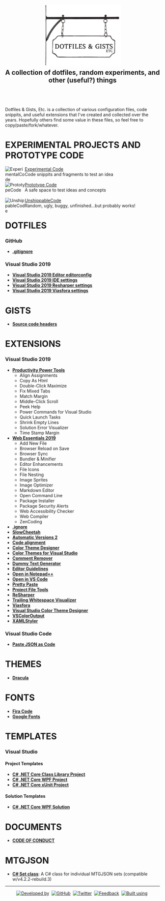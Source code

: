 <!-- GRU-Readme-For-Projects v3.1.0.191003 (https://github.com/APrettyCoolProgram/GRU-Readme) -------------------------
     GRU-README-For-Projects is customizable README.md template written in GitHub-flavored Markdown and HTML, intended
     for use with GitHub repositories that contain references to other repositories, rather than being a code
     repository itself. The source contains an abundance of comments walking you through how to use each component.
---------------------------------------------------------------------------------------------------------------------->

<h2 align="center">
  <img src="https://github.com/APrettyCoolProgram/DotfilesAndGistsEtc/blob/master/reporesources/image/dotfilesAndGistsEtcLogo-large.png" alt="Repository logo" width="250"><br>
  A collection of dotfiles, random experiments, and other (useful?) things<br>
  <br>
</h2>
<br>

Dotfiles & Gists, Etc. is a collection of various configuration files, code snippits, and useful extensions that I've created and collected over the years. Hopefully others find some value in these files, so feel free to copy/paste/fork/whatever.

# EXPERIMENTAL PROJECTS AND PROTOTYPE CODE

<div>
  <a href="https://github.com/APrettyCoolProgram/ExperimentalCode">
    <img src="https://github.com/APrettyCoolProgram/ExperimentalCode/blob/master/reporesources/image/experimentalCodeLogo-small.png" align="left" title="ExperimentalCode" width="64">
  </a>
  <a href="https://github.com/APrettyCoolProgram/ExperimentalCode">Experimental Code</a>
  <br>
  Code snippits and fragments to test an idea
</div>
<br>
<div>
  <a href="https://github.com/APrettyCoolProgram/PrototypeCode">
    <img src="https://github.com/APrettyCoolProgram/PrototypeCode/blob/master/reporesources/image/prototypeCodeLogo-small.png" align="left" title="PrototypeCode" width="64">
  </a>
  <a href="https://github.com/APrettyCoolProgram/PrototypeCode">Prototype Code</a>
  <br>
  A safe space to test ideas and concepts
</div>
<br>
<div>
  <a href="https://github.com/APrettyCoolProgram/UnshippableCode">
    <img src="https://github.com/APrettyCoolProgram/UnshippableCode/blob/master/reporesources/image/unshippableCodeLogo-small.png" align="left" title="UnshippableCode" width="64">
  </a>
  <a href="https://github.com/APrettyCoolProgram/UnshippableCode">UnshippableCode</a>
  <br>
  Random, ugly, buggy, unfinished...but probably works!
</div>

# DOTFILES
### GitHub
* [**.gitignore**](https://github.com/APrettyCoolProgram/dotfiles-gists-etc/blob/master/.gitignore)

### Visual Studio 2019
* [**Visual Studio 2019 Editor editorconfig**](https://github.com/APrettyCoolProgram/DotfilesAndGistsEtc/blob/master/dotfiles/visual-studio-2019.editorconfig)
* [**Visual Studio 2019 IDE settings**](https://github.com/APrettyCoolProgram/DotfilesAndGistsEtc/blob/master/dotfiles/visual-studio-2019.vssettings)
* [**Visual Studio 2019 Resharper settings**](https://github.com/APrettyCoolProgram/DotfilesAndGistsEtc/blob/master/dotfiles/resharper.DotSettings)
* [**Visual Studio 2019 Viasfora settings**](https://github.com/APrettyCoolProgram/DotfilesAndGistsEtc/blob/master/dotfiles/viasfora.xml)

# GISTS
* [**Source code headers**](https://gist.github.com/APrettyCoolProgram/7df746be2a69552e0772a78749678856)

# EXTENSIONS
### Visual Studio 2019
* [**Productivity Power Tools**](https://marketplace.visualstudio.com/items?itemName=VisualStudioPlatformTeam.ProductivityPowerPack2017)
  * Align Assignments
  * Copy As Html
  * Double-Click Maximize
  * Fix Mixed Tabs
  * Match Margin
  * Middle-Click Scroll
  * Peek Help
  * Power Commands for Visual Studio
  * Quick Launch Tasks
  * Shrink Empty Lines
  * Solution Error Visualizer
  * Time Stamp Margin
* [**Web Essentials 2019**](https://marketplace.visualstudio.com/items?itemName=MadsKristensen.WebEssentials2019&ssr=false)
  * Add New File
  * Browser Reload on Save
  * Browser Sync
  * Bundler & Minifier
  * Editor Enhancements
  * File Icons
  * File Nesting
  * Image Sprites
  * Image Optimizer
  * Markdown Editor
  * Open Command Line
  * Package Installer
  * Package Security Alerts
  * Web Accessibility Checker
  * Web Compiler
  * ZenCoding
* [**.ignore**](https://marketplace.visualstudio.com/items?itemName=MadsKristensen.ignore)
* [**SlowCheetah**](https://marketplace.visualstudio.com/items?itemName=vscps.SlowCheetah-XMLTransforms)
* [**Automatic Versions 2**](https://marketplace.visualstudio.com/items?itemName=PrecisionInfinity.AutomaticVersions)
* [**Code alignment**](https://marketplace.visualstudio.com/items?itemName=cpmcgrath.Codealignment)
* [**Color Theme Designer**](https://marketplace.visualstudio.com/items?itemName=ms-madsk.ColorThemeDesigner)
* [**Color Themes for Visual Studio**](https://marketplace.visualstudio.com/items?itemName=VisualStudioPlatformTeam.ColorThemesforVisualStudio)
* [**Comment Remover**](https://marketplace.visualstudio.com/items?itemName=MadsKristensen.CommentRemover)
* [**Dummy Text Generator**](https://marketplace.visualstudio.com/items?itemName=MadsKristensen.DummyTextGenerator)
* [**Editor Guidelines**](https://marketplace.visualstudio.com/items?itemName=PaulHarrington.EditorGuidelines)
* [**Open in Notepad++**](https://marketplace.visualstudio.com/items?itemName=CalvinAAllen.OpeninNotepad)
* [**Open in VS Code**](https://marketplace.visualstudio.com/items?itemName=MadsKristensen.OpeninVisualStudioCode)
* [**Pretty Paste**](https://marketplace.visualstudio.com/items?itemName=MadsKristensen.PrettyPaste)
* [**Project File Tools**](https://marketplace.visualstudio.com/items?itemName=ms-madsk.ProjectFileTools)
* [**ReSharper**](https://marketplace.visualstudio.com/items?itemName=JetBrains.ReSharper)
* [**Trailing Whitespace Visualizer**](https://marketplace.visualstudio.com/items?itemName=MadsKristensen.TrailingWhitespaceVisualizer)
* [**Viasfora**](https://marketplace.visualstudio.com/items?itemName=TomasRestrepo.Viasfora)
* [**Visual Studio Color Theme Designer**](https://marketplace.visualstudio.com/items?itemName=ms-madsk.ColorThemeDesigner)
* [**VSColorOutput**](https://marketplace.visualstudio.com/items?itemName=MikeWard-AnnArbor.VSColorOutput)
* [**XAMLStyler**](https://marketplace.visualstudio.com/items?itemName=TeamXavalon.XAMLStyler)
### Visual Studio Code
* [**Paste JSON as Code**](https://marketplace.visualstudio.com/items?itemName=quicktype.quicktype&ssr=false#overview)

# THEMES
* [**Dracula**](https://draculatheme.com/)

# FONTS
* [**Fira Code**](https://github.com/tonsky/FiraCode)
* [**Google Fonts**](https://github.com/google/fonts)

# TEMPLATES
### Visual Studio
#### Project Templates
* [**C# .NET Core Class Library Project**](https://github.com/APrettyCoolProgram/DotfilesAndGistsEtc/tree/master/templates/Visual%20Studio/CSharp_NETCore_ClassLibrary_ProjectTemplate)
* [**C# .NET Core WPF Project**](https://github.com/APrettyCoolProgram/DotfilesAndGistsEtc/tree/master/templates/Visual%20Studio/CSharp_NETCore_WPF_ProjectTemplate)
* [**C# .NET Core xUnit Project**](https://github.com/APrettyCoolProgram/DotfilesAndGistsEtc/tree/master/templates/Visual%20Studio/CSharp_NETCore_xUnit_ProjectTemplate)
#### Solution Templates
* [**C# .NET Core WPF Solution**](https://github.com/APrettyCoolProgram/DotfilesAndGistsEtc/tree/master/templates/Visual%20Studio/CSharp_NETCore_WPF_SolutionTemplate)

# DOCUMENTS
* [**CODE OF CONDUCT**](https://github.com/APrettyCoolProgram/DotfilesAndGistsEtc/blob/master/doc/CODE_OF_CONDUCT.md)

# MTGJSON
* [**C# Set class**](https://github.com/APrettyCoolProgram/DotfilesAndGistsEtc/blob/master/etc/mtgjson/MTGJSON_set.cs): A C# class for individual MTGJSON sets (compatible w/v4.2.2-rebuild.3)

***
<div align="center">

  [![Developed by](https://img.shields.io/badge/developed%20by-A%20Pretty%20Cool%20Program-17806D.svg)](https://aprettycoolprogram.com)&nbsp;
  [![GitHub](https://img.shields.io/github/followers/aprettycoolprogram.svg?label=GitHub&style=social)](https://github.com/APrettyCoolProgram)&nbsp;
  [![Twitter](https://img.shields.io/twitter/follow/aprettycoolprog.svg?label=Twitter&style=social)](https://twitter.com/aprettycoolprog)&nbsp;
  [![Feedback](https://img.shields.io/badge/contact-info@aprettycoolprogram.com-17806D.svg)](mailto:feedback@aprettycoolprogram.com)&nbsp;
  [![Built using](https://img.shields.io/badge/README%20built%20using-GRU%20README-17806D.svg)](https://github.com/APrettyCoolProgram/GRU--Readme)&nbsp;

</div>

